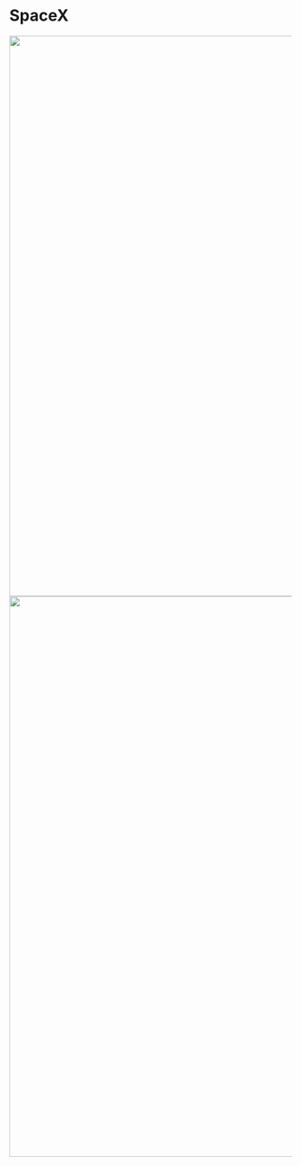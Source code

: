 # SpaceX

<img width="1000" src="https://res.cloudinary.com/dgyor8x0z/image/upload/v1700566701/spacex-screenshot-2.png">

<img width="1000" src="https://res.cloudinary.com/dgyor8x0z/image/upload/v1700566701/spacex-screenshot-1.png">
